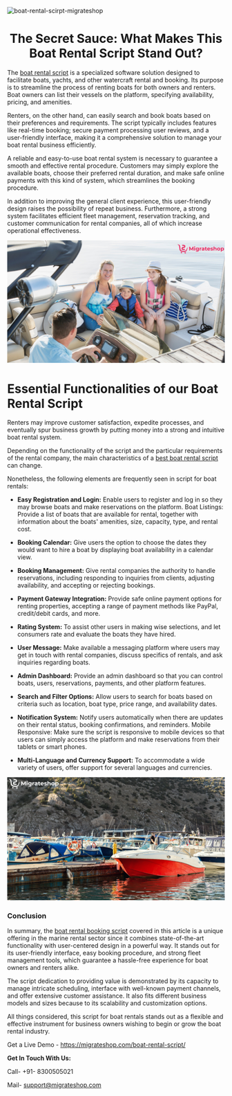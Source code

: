 ![boat-rental-scirpt-migrateshop](https://github.com/migrateshop/boat-rental-script/assets/77200601/3c7b2f0d-8123-48a9-aad0-8aea2a88d79e)

<h1 align="center"> The Secret Sauce: What Makes This Boat Rental Script Stand Out? </h1>

The [boat rental script](https://migrateshop.com/boat-rental-script/) is a specialized software solution designed to facilitate boats, yachts, and other watercraft rental and booking. Its purpose is to streamline the process of renting boats for both owners and renters. Boat owners can list their vessels on the platform, specifying availability, pricing, and amenities.

Renters, on the other hand, can easily search and book boats based on their preferences and requirements. The script typically includes features like real-time booking; secure payment processing user reviews, and a user-friendly interface, making it a comprehensive solution to manage your boat rental business efficiently.

A reliable and easy-to-use boat rental system is necessary to guarantee a smooth and effective rental procedure. Customers may simply explore the available boats, choose their preferred rental duration, and make safe online payments with this kind of system, which streamlines the booking procedure. 

In addition to improving the general client experience, this user-friendly design raises the possibility of repeat business. Furthermore, a strong system facilitates efficient fleet management, reservation tracking, and customer communication for rental companies, all of which increase operational effectiveness. 

<div class="Box-sc-g0xbh4-0 iIZCet"><img alt=“boatrentalscript.png" src="https://github.com/migrateshop/boat-rental-script/blob/main/images/best-boat-rental-script.png" data-hpc="true" class="Box-sc-g0xbh4-0 kzRgrI"></div>

# Essential Functionalities of our Boat Rental Script
Renters may improve customer satisfaction, expedite processes, and eventually spur business growth by putting money into a strong and intuitive boat rental system.

Depending on the functionality of the script and the particular requirements of the rental company, the main characteristics of a [best boat rental script](https://migrateshop.com/boat-rental-script/) can change. 

Nonetheless, the following elements are frequently seen in script for boat rentals:

* **Easy Registration and Login:** Enable users to register and log in so they may browse boats and make reservations on the platform.
Boat Listings: Provide a list of boats that are available for rental, together with information about the boats' amenities, size, capacity, type, and rental cost.

* **Booking Calendar:** Give users the option to choose the dates they would want to hire a boat by displaying boat availability in a calendar view.
* **Booking Management:** Give rental companies the authority to handle reservations, including responding to inquiries from clients, adjusting availability, and accepting or rejecting bookings.
* **Payment Gateway Integration:** Provide safe online payment options for renting properties, accepting a range of payment methods like PayPal, credit/debit cards, and more.
* **Rating System:** To assist other users in making wise selections, and let consumers rate and evaluate the boats they have hired.
* **User Message:** Make available a messaging platform where users may get in touch with rental companies, discuss specifics of rentals, and ask inquiries regarding boats.
* **Admin Dashboard:** Provide an admin dashboard so that you can control boats, users, reservations, payments, and other platform features.
* **Search and Filter Options:** Allow users to search for boats based on criteria such as location, boat type, price range, and availability dates.
* **Notification System:** Notify users automatically when there are updates on their rental status, booking confirmations, and reminders.
Mobile Responsive: Make sure the script is responsive to mobile devices so that users can simply access the platform and make reservations from their tablets or smart phones.
* **Multi-Language and Currency Support:** To accommodate a wide variety of users, offer support for several languages and currencies.

<div class="Box-sc-g0xbh4-0 iIZCet"><img alt=“boatrentalscript.png" src="https://github.com/migrateshop/boat-rental-script/blob/main/images/boat-rental-script.png" data-hpc="true" class="Box-sc-g0xbh4-0 kzRgrI"></div>

### Conclusion
In summary, the [boat rental booking script](https://migrateshop.com/boat-rental-script/) covered in this article is a unique offering in the marine rental sector since it combines state-of-the-art functionality with user-centered design in a powerful way. It stands out for its user-friendly interface, easy booking procedure, and strong fleet management tools, which guarantee a hassle-free experience for boat owners and renters alike. 

The script dedication to providing value is demonstrated by its capacity to manage intricate scheduling, interface with well-known payment channels, and offer extensive customer assistance. It also fits different business models and sizes because to its scalability and customization options. 

All things considered, this script for boat rentals stands out as a flexible and effective instrument for business owners wishing to begin or grow the boat rental industry.

Get a Live Demo - https://migrateshop.com/boat-rental-script/


**Get In Touch With Us:**

Call- +91- 8300505021

Mail- support@migrateshop.com
